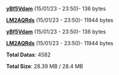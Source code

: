 [**yBf5Vdam**](/data/yBf5Vdam.txt) (15/01/23 - 23:50)- 136 bytes

[**LM2AQRds**](/data/LM2AQRds.txt) (15/01/23 - 23:50)- 11944 bytes

[**yBf5Vdam**](/data/yBf5Vdam.txt) (15/01/23 - 23:50)- 136 bytes

[**LM2AQRds**](/data/LM2AQRds.txt) (15/01/23 - 23:50)- 11944 bytes

**Total Datas**: 4582

**Total Size**: 28.39 MB / 28.4 MB